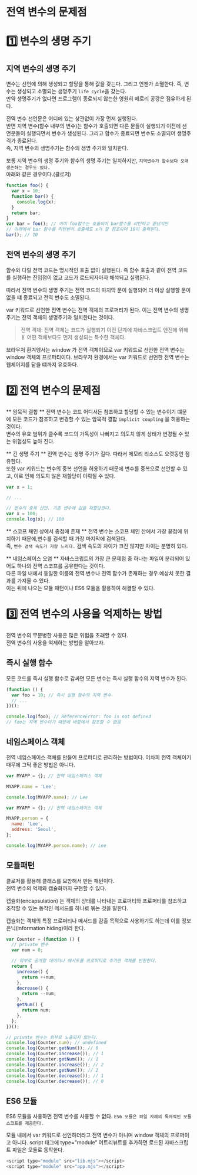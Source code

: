 # 전역 변수의 문제점

# 1️⃣ 변수의 생명 주기

## 지역 변수의 생명 주기

변수는 선언에 의해 생성되고 할당을 통해 값을 갖는다. 그리고 언젠가 소멸한다. 즉, 변수는 생성되고 소멸되는 생명주기 `life cycle`을 갖는다.  
만약 생명주기가 없다면 프로그램이 종료되지 않는한 영원히 메로리 공강은 점유하게 된다.

전역 변수 선언문은 어디에 있는 상관없이 가장 먼저 실행된다.  
반면 지역 변수(함수 내부의 변수)는 함수가 호출되면 다른 문들이 실행되기 이전에 선언문들이 실행되면서 변수가 생성된다. 그리고 함수가 종료되면 변수도 소멸되어 생명주긱가 종료된다.  
즉, 지역 변수의 생명주기는 함수의 생명 주기와 일치한다.

보통 지역 변수의 생명 주기와 함수의 생명 주기는 일치하지만, `지역변수가 함수보다 오래 생존하는 경우도 있다.`  
아래와 같은 경우이다.(클로저)

```js
function foo() {
  var x = 10;
  function bar() {
    console.log(x);
  }
  return bar;
}
var bar = foo(); // 이미 foo함수는 호출되어 bar함수를 리턴하고 끝났지만
// 아래에서 bar 함수를 리턴받아 호출해도 x가 잘 참조되어 10이 출력된다.
bar(); // 10
```

## 전역 변수의 생명 주기

함수와 다릴 전역 코드는 명시적인 호출 없이 실행된다. 즉 함수 호출과 같이 전역 코드를 실행하는 진입점이 없고 코드가 로드되자마자 해석되고 실행된다.

따라서 전역 변수의 생명 주기는 전역 코드의 마지막 문이 실행되어 더 이상 실행할 문이 없을 떄 종료되고 전역 변수도 소멸된다.

var 키워드로 선언한 전역 변수는 전역 객체의 프로퍼티가 된다. 이는 전역 변수의 생명 주기는 전역 객체의 생명주기와 일치한다는 것이다.

> 전역 객체: 전역 객체는 코드가 실행되기 이전 단계에 자바스크립트 엔진에 위해ㅐ 어떤 객체보다도 먼저 생성되는 특수한 객체다.

브라우저 환겨엥서는 window 가 전역 객체이므로 var 키워드로 선언한 전역 변수는 window 객체의 프로퍼티이다. 브라우저 환경에서는 var 키워드로 선언한 전역 변수는 웹체이지를 닫을 떄까지 유효하다.

# 2️⃣ 전역 변수의 문제점

** 암묵적 결합 **
전역 변수는 코드 어디서든 참조하고 할당할 수 있는 변수이기 떄문에 모든 코드가 참조하고 변경할 수 있는 암묵적 결합 `implicit coupling` 을 허용하는 것이다.  
변수의 유효 범위가 클수록 코드의 가독성이 나빠지고 의도치 않게 상태가 변경될 수 있는 위험성도 높아 진다.

** 긴 생명 주기 **
전역 변수는 생명 주기가 길다. 따라서 메모리 리소스도 오랫동안 점유한다.  
또한 var 키워드는 변수의 중복 선언을 허용하기 때문에 변수를 중복으로 선언할 수 있고, 이로 인해 의도치 않은 재할당이 이뤄질 수 있다.

```js
var x = 1;

// ...

// 변수의 중복 선언. 기존 변수에 값을 재할당한다.
var x = 100;
console.log(x); // 100
```

** 스코프 체인 상에서 종점에 존재 **
전역 변수는 스코프 체인 산에서 가장 끝점에 위치하기 때문에,변수를 검색할 때 가장 마지막에 검색된다.  
즉, `변수 검색 속도가 가장 느리다.` 검색 속도의 차이가 크진 않지만 차이는 분명히 있다.

** 네임스페이스 오염 **
자바스크립트의 가장 큰 문제점 중 하나는 파일이 분리되어 있어도 하나의 전역 스코프를 공유한다는 것이다.  
다른 파일 내에서 동일한 이름의 전역 변수나 전역 함수가 존재하는 경우 예상치 못한 결과를 가져올 수 있다.  
이는 뒤에 나오는 모듈 패턴이나 ES6 모듈을 활용하여 해결할 수 있다.

# 3️⃣ 전역 변수의 사용을 억제하는 방법

전역 변수의 무분병한 사용은 많은 위험을 초래할 수 있다.  
전역 변수의 사용을 억제하는 방법을 알아보자.

## 즉시 실행 함수

모든 코드를 즉시 실행 함수로 감싸면 모든 변수는 즉시 실행 함수의 지역 변수가 된다.

```js
(function () {
  var foo = 10; // 즉시 실행 함수의 지역 변수
  // ...
})();

console.log(foo); // ReferenceError: foo is not defined
// foo는 지역 변수이기 때문에 바깥에서 참조할 수 없음
```

## 네임스페이스 객체

전역 네임스페이스 객체를 만들어 프로퍼티로 관리하는 방법이다. 어차피 전역 객체이기 때무에 그닥 좋은 방법은 아니다.

```js
var MYAPP = {}; // 전역 네임스페이스 객체

MYAPP.name = 'Lee';

console.log(MYAPP.name); // Lee
```

```js
var MYAPP = {}; // 전역 네임스페이스 객체

MYAPP.person = {
  name: 'Lee',
  address: 'Seoul',
};

console.log(MYAPP.person.name); // Lee
```

## 모듈패턴

클로저를 활용해 클래스를 모방해서 만든 패턴이다.  
전역 변수의 억제와 캡슐화까지 구현할 수 있다.

캡슐화(encapsulation) 는 객체의 상태를 나타내는 프로퍼티와 프로퍼티를 참조하고 조작할 수 있는 동작인 메서드를 하나로 묶는 것을 말한다.

캡슐화는 객체의 특정 프로퍼티나 메서드를 감출 목적으로 사용하기도 하는데 이를 정보 은닉(information hiding)이라 한다.

```js
var Counter = (function () {
  // private 변수
  var num = 0;

  // 외부로 공개할 데이터나 메서드를 프로퍼티로 추가한 객체를 반환한다.
  return {
    increase() {
      return ++num;
    },
    decrease() {
      return --num;
    },
    getNum() {
      return num;
    },
  };
})();

// private 변수는 외부로 노출되지 않는다.
console.log(Counter.num); // undefined
console.log(Counter.getNum()); // 0
console.log(Counter.increase()); // 1
console.log(Counter.getNum()); // 1
console.log(Counter.increase()); // 2
console.log(Counter.getNum()); // 2
console.log(Counter.decrease()); // 1
console.log(Counter.decrease()); // 0
```

## ES6 모듈

ES6 모듈을 사용하면 전역 변수를 사용할 수 없다. `ES6 모듈은 파일 자체의 독자적인 모듈 스코프를 제공한다.`

모듈 내에서 var 키워드로 선언하더라고 전역 변수가 아니며 window 객체의 프로퍼이고 아니다. script 태그에 type="module" 어트리뷰트를 추가하면 로드된 자바스크립트 파일은 모듈로 동작한다.

```js
<script type="module" src="lib.mjs"></script>
<script type="module" src="app.mjs"></script>
```

